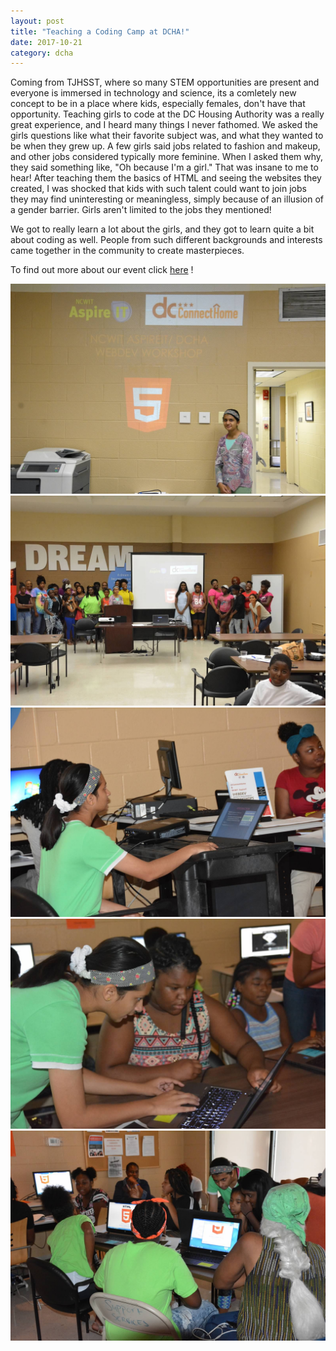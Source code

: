 ```yaml
---
layout: post
title: "Teaching a Coding Camp at DCHA!"
date: 2017-10-21
category: dcha
---
```

Coming from TJHSST, where so many STEM opportunities are present and everyone is immersed in technology and science, its a comletely new concept to be in a place where kids, especially females, don't have that opportunity. Teaching girls to code at the DC Housing Authority was a really great experience, and I heard many things I never fathomed. We asked the girls questions like what their favorite subject was, and what they wanted to be when they grew up. A few girls said jobs related to fashion and makeup, and other jobs considered typically more feminine. When I asked them why, they said something like, "Oh because I'm a girl." That was insane to me to hear! After teaching them the basics of HTML and seeing the websites they created, I was shocked that kids with such talent could want to join jobs they may find uninteresting or meaningless, simply because of an illusion of a gender barrier. Girls aren't limited to the jobs they mentioned!

We got to really learn a lot about the girls, and they got to learn quite a bit about coding as well. People from such different backgrounds and interests came together in the community to create masterpieces.

To find out more about our event click
<a href = "http://www.dchousing.org/doc.aspx?docid=2017110313131120320&AspxAutoDetectCookieSupport=1"> here</a>
!

<img src = "/assets/images/dcha/dcha_projector.JPEG" alt = "">
<img src = "/assets/images/dcha/dcha_group.JPEG" alt = "">
<img src = "/assets/images/dcha/dcha_computer.JPEG" alt = "">
<img src = "/assets/images/dcha/dcha_helping.JPEG" alt = "">
<img src = "/assets/images/dcha/dcha_helping_2.JPEG" alt = "">
